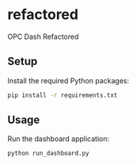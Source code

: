 # refactored

OPC Dash Refactored

## Setup

Install the required Python packages:

```bash
pip install -r requirements.txt
```

## Usage

Run the dashboard application:

```bash
python run_dashboard.py
```

